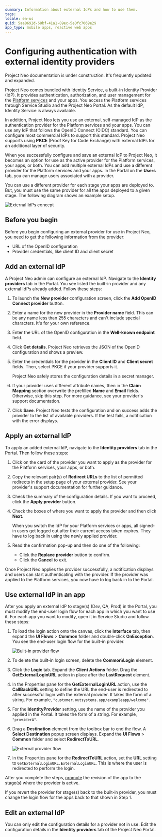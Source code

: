 ```yaml
---
summary: Information about external IdPs and how to use them.
tags: 
locale: en-us
guid: 5aa8692d-68bf-41a1-89ec-5e8fc7069e29
app_type: mobile apps, reactive web apps
---
```


# Configuring authentication with external identity providers

<div class="info" markdown="1">

Project Neo documentation is under construction. It's frequently updated and expanded.

</div>

Project Neo comes bundled with Identity Service, a built-in Identity Provider (IdP). It provides authentication, authorization, and user management for the [Platform services](architecture/intro.md#platform) and your apps. You access the Platform services through Service Studio and the Project Neo Portal. As the default IdP, Identity Service is always available.

In addition, Project Neo lets you use an external, self-managed IdP as the authentication provider for the Platform services and your apps. You can use any IdP that follows the OpenID Connect (OIDC) standard. You can configure most commercial IdPs to support this standard. Project Neo supports using **PKCE** (Proof Key for Code Exchange) with external IdPs for an additional layer of security.

When you successfully configure and save an external IdP to Project Neo, it becomes an option for use as the active provider for the Platform services, your apps, or both. You can add multiple external IdPs and use a different provider for the Platform services and your apps. In the Portal on the **Users** tab, you can manage users associated with a provider.

You can use a different provider for each stage your apps are deployed to. But, you must use the same provider for all the apps deployed to a given stage. The following diagram shows an example setup.

![External IdPs concept](images/external-idps-diag.png "External IdPs concept")

## Before you begin

Before you begin configuring an external provider for use in Project Neo, you need to get the following information from the provider:

* URL of the OpenID configuration
* Provider credentials, like client ID and client secret

## Add an external IdP

A Project Neo admin can configure an external IdP. Navigate to the **Identity providers** tab in the Portal. You see listed the built-in provider and any external IdPs already added. Follow these steps:

1.  To launch the **New provider** configuration screen, click the **Add OpenID Connect provider** button.
1. Enter a name for the new provider in the **Provider name** field. This can be any name less than 255 characters and can't include special characters. It's for your own reference.
1. Enter the URL of the OpenID configuration in the **Well-known endpoint** field. 
1. Click **Get details**. Project Neo retrieves the JSON of the OpenID configuration and shows a preview. 
1. Enter the credentials for the provider in the **Client ID** and **Client secret** fields. Then, select PKCE if your provider supports it.

    <div class="info" markdown="1">

    Project Neo safely stores the configuration details in a secret manager.

    </div>

1. If your provider uses different attribute names, then in the **Claim Mapping** section overwrite the prefilled **Name** and **Email** fields. Otherwise, skip this step. For more guidance, see your provider's support documentation.
1. Click **Save**. Project Neo tests the configuration and on success adds the provider to the list of available providers. If the test fails, a notification with the error displays.

## Apply an external IdP

To apply an added external IdP, navigate to the **Identity providers** tab in the Portal. Then follow these steps:

1. Click on the card of the provider you want to apply as the provider for the Platform services, your apps, or both.
1. Copy the relevant pair(s) of **Redirect URLs** to the list of permitted redirects in the setup page of your external provider. See your provider's support documentation for further guidance.
1. Check the summary of the configuration details. If you want to proceed, click the **Apply provider** button.
1. Check the boxes of where you want to apply the provider and then click **Next**.

    <div class="info" markdown="1">

    When you switch the IdP for your Platform services or apps, all signed-in users get logged out after their current access token expires. They have to log back in using the newly applied provider.

    </div>

1. Read the confirmation pop-up and then do one of the following:
    * Click the **Replace provider** button to confirm. 
    * Click the **Cancel** to exit.

Once Project Neo applies the provider successfully, a notification displays and users can start authenticating with the provider. If the provider was applied to the Platform services, you now have to log back in to the Portal.

## Use external IdP in an app

After you apply an external IdP to stage(s) (Dev, QA, Prod) in the Portal, you must modify the end-user login flow for each app in which you want to use it. For each app you want to modify, open it in Service Studio and follow these steps:

1. To load the login action onto the canvas, click the **Interface** tab, then expand the **UI Flows** > **Common** folder and double-click **OnException**. You see the end-user login flow for the built-in provider.

    ![Built-in provider flow](images/built-in-provider-flow-ss.png "Built-in provider flow")

1. To delete the built-in login screen, delete the **Common\Login**  element.
1. Click the **Logic** tab. Expand the **Client Actions** folder. Drag the **GetExternalLoginURL** action in place after the **LastRequest** element.
1. In the Properties pane for the **GetExternalLoginURL** action, use the **CallBackURL** setting to define the URL the end-user is redirected to after successful login with the external provider. It takes the form of a string. For example, `"customer.outsystems.app/exampleapp/welcome"`. 
1. For the **IdentityProvider** setting, use the name of the provider you applied in the Portal. It takes the form of a string. For example, `"providerA"`.
1. Drag a **Destination** element from the toolbox bar to end the flow. A **Select Destination** popup screen displays. Expand the **UI Flows** > **Common** folder and select **RedirectToURL**.

    ![External provider flow](images/external-provider-flow-ss.png "Built-in provider flow")

1. In the Properties pane for the **RedirectToURL** action, set the **URL** setting to `GetExternalLoginURL.ExternalLoginURL`. This is where the user is redirected to perform the login.

After you complete the steps, [promote](deploy-apps.md) the revision of the app to the stage(s) where the provider is active.

<div class="info" markdown="1">

If you revert the provider for stage(s) back to the built-in provider, you must change the login flow for the apps back to that shown in Step 1.

</div>

## Edit an external IdP

You can only edit the configuration details for a provider not in use. Edit the configuration details in the **Identity providers** tab of  the Project Neo Portal.
